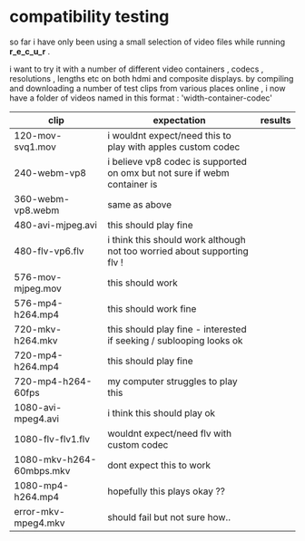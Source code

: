 # compatibility testing

so far i have only been using a small selection of video files while running **r_e_c_u_r** .

i want to try it with a number of different video containers , codecs , resolutions , lengths etc on
both hdmi and composite displays. by compiling and downloading a number of test clips from various places online ,
i now have a folder of videos named in this format : 'width-container-codec'

clip | expectation | results
--- | --- | ---
120-mov-svq1.mov | i wouldnt expect/need this to play with apples custom codec |
240-webm-vp8 | i believe vp8 codec is supported on omx but not sure if webm container is |
360-webm-vp8.webm | same as above |
480-avi-mjpeg.avi | this should play fine
480-flv-vp6.flv | i think this should work although not too worried about supporting flv ! |
576-mov-mjpeg.mov | this should work |
576-mp4-h264.mp4 | this should work fine |
720-mkv-h264.mkv | this should play fine - interested if seeking / sublooping looks ok |
720-mp4-h264.mp4 | this should play fine |
720-mp4-h264-60fps | my computer struggles to play this |
1080-avi-mpeg4.avi | i think this should play ok |
1080-flv-flv1.flv | wouldnt expect/need flv with custom codec |
1080-mkv-h264-60mbps.mkv | dont expect this to work |
1080-mp4-h264.mp4 | hopefully this plays okay ?? |
error-mkv-mpeg4.mkv | should fail but not sure how.. |
